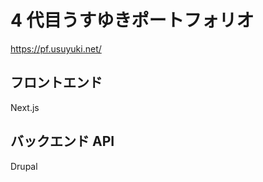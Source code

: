 <!-- @format -->

# 4 代目うすゆきポートフォリオ

https://pf.usuyuki.net/

## フロントエンド

Next.js

## バックエンド API

Drupal
